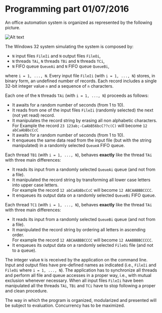 # Programming part 01/07/2016

An office automation system is organized as represented by the following picture.

![Alt text](https://cdn.rawgit.com/MartinoMensio/SDP-exams/master/2016-07-01/2016-07-01_practice_drawing.svg "System representation")

The Windows 32 system simulating the system is composed by:

* `N` input files `FileIi` and `N` output files `FileOi`,
* `N` threads `TAi`, `N` threads `TBi` and `N` threads `TCi`,
* `N` FIFO queue `QueueAi` and `N` FIFO queue `QueueBi`,

where `i = 1, ..., N`.
Every input file `FileIi` (with `i = 1, ..., N`) stores, in binary form, an undefined number of records. Each record includes a single 32-bit integer value `n` and a sequence of `n` characters.

Each one of the `N` threads `TAi` (with `i = 1, ..., N`) proceeds as follows:

* It awaits for a random number of seconds (from 1 to 10).
* It reads from one of the input files `FileIi` (randomly selected) the next (not yet read) record.
* It manipulates the record string by erasing all non alphabetic characters.  
For Example the record `23 123ab;-CaAbB56bcC??c(C)` will become `12 abCaAbBbcCcC`
* It awaits for a random number of seconds (from 1 to 10).
* It enqueues the same data read from the input file (but with the string manipulated) in a randomly selected `QueueA` FIFO queue.

Each thread `TB1` (with `i = 1, ..., N`), behaves **exactly** like the thread `TAi` with three main differences:

* It reads its input from a randomly selected `QueueAi` queue (and not from a file).
* It manipulated the record string by transforming all lower case letters into upper case letters.  
For example the record `12 abCaAbBbcCcC` will become `12 ABCAABBBCCCC`.
* It enqueues its output data on a randomly selected `QueueBi` FIFO queue.

Each thread `TC1` (with `i = 1, ..., N`), behaves **exactly** like the thread `TAi` with three main differences:

* It reads its input from a randomly selected `QueueBi` queue (and not from a file).
* It manipulated the record string by ordering all letters in ascending order.  
For example the record `12 ABCAABBBCCCC` will become `12 AAABBBBCCCCC`.
* It enqueues its output data on a randomly selected `FileOi` file (and not to a queue).

The integer value `N` is received by the application on the command line. Input and output files have pre-defined names as indicated (i.e., `FileIi` and `FileOi` where `i = 1, ..., N`). The application has to synchronize all threads and perform all file and queue accesses in a proper way, i.e., with mutual exclusion whenever necessary. When all input files `FileIi` have been manipulated all the threads `TAi`, `TBi` and `TCi` have to stop following a proper and clean procedure.

The way in which the program is organized, modularized and presented will be subject to evaluation. Concurrency has to be maximized.
